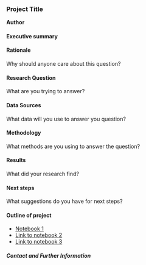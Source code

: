 ### Project Title

**Author**

#### Executive summary

#### Rationale
Why should anyone care about this question?

#### Research Question
What are you trying to answer?

#### Data Sources
What data will you use to answer you question?

#### Methodology
What methods are you using to answer the question?

#### Results
What did your research find?

#### Next steps
What suggestions do you have for next steps?

#### Outline of project

- [Notebook 1](https://github.com/mohangunturu/application-final/blob/main/prompt.ipynb)
- [Link to notebook 2]()
- [Link to notebook 3]()


##### Contact and Further Information
